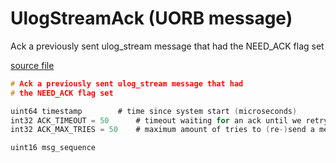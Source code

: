 # UlogStreamAck (UORB message)

Ack a previously sent ulog_stream message that had
the NEED_ACK flag set

[source file](https://github.com/PX4/PX4-Autopilot/blob/release/1.15/msg/UlogStreamAck.msg)

```c
# Ack a previously sent ulog_stream message that had
# the NEED_ACK flag set

uint64 timestamp		# time since system start (microseconds)
int32 ACK_TIMEOUT = 50		# timeout waiting for an ack until we retry to send the message [ms]
int32 ACK_MAX_TRIES = 50	# maximum amount of tries to (re-)send a message, each time waiting ACK_TIMEOUT ms

uint16 msg_sequence

```
